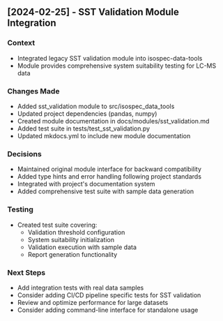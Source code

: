 ## [2024-02-25] - SST Validation Module Integration

### Context

- Integrated legacy SST validation module into isospec-data-tools
- Module provides comprehensive system suitability testing for LC-MS data

### Changes Made

- Added sst_validation module to src/isospec_data_tools
- Updated project dependencies (pandas, numpy)
- Created module documentation in docs/modules/sst_validation.md
- Added test suite in tests/test_sst_validation.py
- Updated mkdocs.yml to include new module documentation

### Decisions

- Maintained original module interface for backward compatibility
- Added type hints and error handling following project standards
- Integrated with project's documentation system
- Added comprehensive test suite with sample data generation

### Testing

- Created test suite covering:
  - Validation threshold configuration
  - System suitability initialization
  - Validation execution with sample data
  - Report generation functionality

### Next Steps

- Add integration tests with real data samples
- Consider adding CI/CD pipeline specific tests for SST validation
- Review and optimize performance for large datasets
- Consider adding command-line interface for standalone usage
